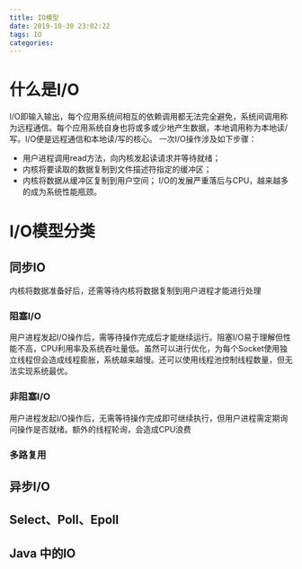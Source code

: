 ```yaml
---
title: IO模型
date: 2019-10-30 23:02:22
tags: IO
categories:
---
```


# 什么是I/O
I/O即输入输出，每个应用系统间相互的依赖调用都无法完全避免，系统间调用称为远程通信。每个应用系统自身也将或多或少地产生数据，本地调用称为本地读/写。I/O便是远程通信和本地读/写的核心。
一次I/O操作涉及如下步骤：
- 用户进程调用read方法，向内核发起读请求并等待就绪；
- 内核将要读取的数据复制到文件描述符指定的缓冲区；
- 内核将数据从缓冲区复制到用户空间；
I/O的发展严重落后与CPU，越来越多的成为系统性能瓶颈。

# I/O模型分类
## 同步IO
内核将数据准备好后，还需等待内核将数据复制到用户进程才能进行处理
### 阻塞I/O
用户进程发起I/O操作后，需等待操作完成后才能继续运行。阻塞I/O易于理解但性能不高，CPU利用率及系统吞吐量低。虽然可以进行优化，为每个Socket使用独立线程但会造成线程膨胀，系统越来越慢。还可以使用线程池控制线程数量，但无法实现系统最优。
### 非阻塞I/O
用户进程发起I/O操作后，无需等待操作完成即可继续执行，但用户进程需定期询问操作是否就绪。额外的线程轮询，会造成CPU浪费
### 多路复用

## 异步I/O

## Select、Poll、Epoll

## Java 中的IO

